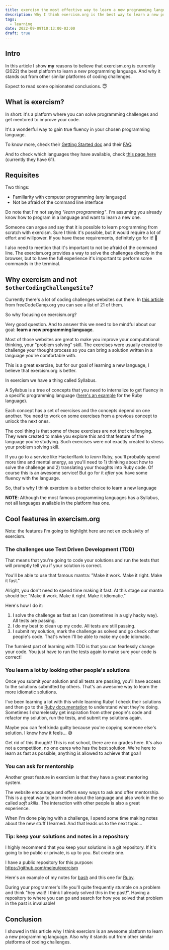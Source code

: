 ```yaml
---
title: exercism the most effective way to learn a new programming language
description: Why I think exercism.org is the best way to learn a new programming language
tags:
  - learning
date: 2022-09-09T10:13:00-03:00
draft: true
---
```



## Intro

In this article I show **my** reasons to believe that exercism.org is currently (2022) the best platform to learn a *new* programming language. And why it stands out from other similar platforms of coding challenges.

Expect to read some opinionated conclusions. 😇


## What is exercism?

In short: it's a platform where you can solve programming challenges and get mentored to improve your code.

It's a wonderful way to gain true fluency in your chosen programming language.

To know more, check their [Getting Started doc](https://exercism.org/docs/using/getting-started) and their [FAQ](https://exercism.org/docs/using/faqs).

And to check which languages they have available, check [this page here](https://exercism.org/tracks) (currently they have 61).


## Requisites

Two things:

- Familiarity with computer programming (any language)
- Not be afraid of the command line interface

Do note that I'm not saying *"learn programming"*. I'm assuming you already know how to program in a language and want to learn a new one.

Someone can argue and say that it is possible to learn programming from scratch with exercism. Sure I think it's possible, but it would require a lot of effort and willpower. If you have these requirements, definitely go for it! 🚀

I also need to mention that it's important to not be afraid of the command line. The exercism.org provides a way to solve the challenges directly in the browser, but to have the full experience it's important to perform some commands in the terminal.



## Why exercism and not `$otherCodingChallengeSite`?

Currently there's a lot of coding challenges websites out there. In [this article](https://www.freecodecamp.org/news/the-most-popular-coding-challenge-websites/) from freeCodeCamp.org you can see a list of 21 of them.

So why focusing on exercism.org?

Very good question. And to answer this we need to be mindful about our goal: **learn a new programming language**.

Most of those websites are great to make you improve your computational thinking, your "problem solving" skill. The exercises were usually created to challenge your thought process so you can bring a solution written in a language you're comfortable with.

This is a great exercise, but for our goal of learning a new language, I believe that exercism.org is better.

In exercism we have a thing called Syllabus.

A Syllabus is a tree of concepts that you need to internalize to get fluency in a specific programming language ([here's an example](https://exercism.org/tracks/ruby/concepts) for the Ruby language).

Each concept has a set of exercises and the concepts depend on one another. You need to work on some exercises from a previous concept to unlock the next ones.

The cool thing is that some of these exercises are not *that* challenging. They were created to make you explore this and that feature of the language you're studying. Such exercises were not exactly created to stress your problem solving skill.

If you go to a service like HackerRank to *learn* Ruby, you'll probably spend more time and mental energy, as you'll need to 1) thinking about how to solve the challenge and 2) translating your thoughts into Ruby code. Of course this is an awesome service! But go for it *after* you have some fluency with the language.

So, that's why I think exercism is a better choice to learn a new language

**NOTE**: Although the most famous programming languages has a Syllabus, not all languages available in the platform has one.


## Cool features in exercism.org

Note: the features I'm going to highlight here are not en exclusivity of exercism.

### The challenges use Test Driven Development (TDD)

That means that you're going to code your solutions and run the tests that will promptly tell you if your solution is correct.

You'll be able to use that famous mantra: "Make it work. Make it right. Make it fast."

Alright, you don't need to spend time making it fast. At this stage our mantra should be: "Make it work. Make it right. Make it idiomatic."

Here's how I do it:

1. I solve the challenge as fast as I can (sometimes in a ugly hacky way). All tests are passing.
2. I do my best to clean up my code. All tests are still passing.
3. I submit my solution, mark the challenge as solved and go check other people's code. That's when I'll be able to make my code idiomatic.

The funniest part of learning with TDD is that you can fearlessly change your code. You just have to run the tests again to make sure your code is correct!


### You learn a lot by looking other people's solutions

Once you submit your solution and all tests are passing, you'll have access to the solutions submitted by others. That's an awesome way to learn the more idiomatic solutions.

I've been learning a lot with this while learning Ruby! I check their solutions and then go to the [Ruby documentation](https://ruby-doc.org/) to understand what they're doing. Sometimes I shamelessly get inspiration from other people's code and refactor my solution, run the tests, and submit my solutions again.

Maybe you can feel kinda guilty because you're copying someone else's solution. I know how it feels... 😅

Get rid of this thought! This is not school, there are no grades here. It's also not a competition, no one cares who has the best solution. We're here to learn as fast as possible, anything is allowed to achieve that goal!


### You can ask for mentorship

Another great feature in exercism is that they have a great mentoring system.

The website encourage and offers easy ways to ask and offer mentorship. This is a great way to learn more about the language and also work in the so called *soft skills*. The interaction with other people is also a great experience.


When I'm done playing with a challenge, I spend some time making notes about the new stuff I learned. And that leads us to the next topic...


### Tip: keep your solutions and notes in a repository

I highly recommend that you keep your solutions in a git repository. If it's going to be public or private, is up to you. But create one.

I have a public repository for this purpose: <https://github.com/meleu/exercism>

Here's an example of my notes for [bash](https://github.com/meleu/exercism/blob/master/bash/README.md) and this one for [Ruby](https://github.com/meleu/exercism/blob/master/ruby/README.md).

During your programmer's life you'll quite frequently stumble on a problem and think "hey wait! I think I already solved this in the past!". Having a repository to where you can go and search for how you solved that problem in the past is invaluable!

## Conclusion

I showed in this article why I think exercism is an awesome platform to learn a new programming language. Also why it stands out from other similar platforms of coding challenges.